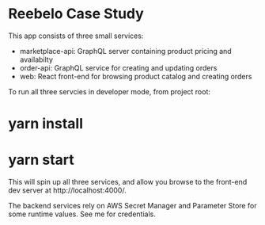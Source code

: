 # Reebelo Case Study

This app consists of three small services:

* marketplace-api: GraphQL server containing product pricing and availabilty
* order-api: GraphQL service for creating and updating orders
* web: React front-end for browsing product catalog and creating orders

To run all three servcies in developer mode, from project root:

# yarn install
# yarn start

This will spin up all three services, and allow you browse to the front-end 
dev server at http://localhost:4000/.

The backend services rely on AWS Secret Manager and Parameter Store for some runtime
values. See me for credentials.

